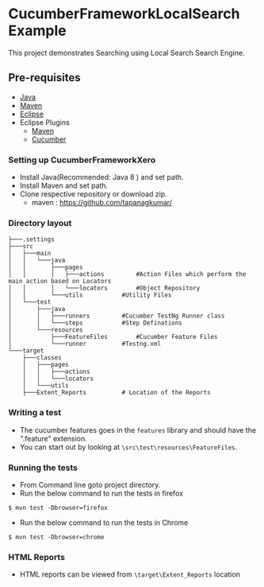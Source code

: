 # CucumberFrameworkLocalSearch Example

This project demonstrates Searching using Local Search Search Engine.
## Pre-requisites

- <a href="https://java.com/en/download/manual.jsp" target="_blank">Java</a>
- <a href="https://maven.apache.org/download.cgi" target="_blank">Maven</a>
- <a href="https://eclipse.org/downloads/" target="_blank">Eclipse</a>
- Eclipse Plugins
  - <a href="http://download.eclipse.org/technology/m2e/releases/1.4" target="_blank">Maven</a> 
  - <a href="http://cucumber.github.io/cucumber-eclipse/update-site/" target="_blank">Cucumber</a>
  
  
 ### Setting up CucumberFrameworkXero
- Install Java(Recommended: Java 8 ) and set path.
- Install Maven and set path.
- Clone respective repository or download zip.
	- maven : https://github.com/tapanagkumar/


 ### Directory layout
```
├───.settings
├───src
│   ├───main
│   │   └───java
│   │       ├───pages
│   │       │   ├───actions        	#Action Files which perform the main action based on Locators
│   │       │   └───locators		#Object Repository
│   │       └───utils			#Utility Files
│   └───test
│       ├───java
│       │   ├───runners			#Cucumber TestNg Runner class
│       │   └───steps			#Step Definations
│       └───resources
│           ├───FeatureFiles		#Cucumber Feature Files 
│           └───runner			#Testng.xml
└───target
    ├───classes
    │   ├───pages
    │   │   ├───actions
    │   │   └───locators
    │   └───utils
    ├───Extent_Reports			# Location of the Reports
```
    
 ### Writing a test

- The cucumber features goes in the `features` library and should have the ".feature" extension.
- You can start out by looking at `\src\test\resources\FeatureFiles`.

### Running the tests

- From Command line goto project directory.
- Run the below command to run the tests in firefox

`$ mvn test -Dbrowser=firefox`

- Run the below command to run the tests in Chrome

`$ mvn test -Dbrowser=chrome`



### HTML Reports

- HTML reports can be viewed from `\target\Extent_Reports` location
